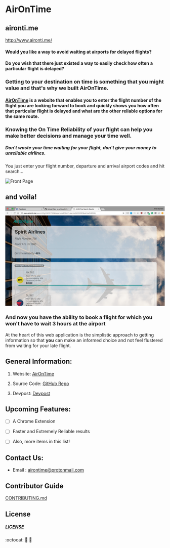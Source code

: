 # AirOnTime
## aironti.me

http://www.aironti.me/

#### Would you like a way to avoid waiting at airports for delayed flights? 
#### Do you wish that there just existed a way to easily check how often a particular flight is delayed?

### Getting to your destination on time is something that you might value and that's why we built AirOnTime.


#### [AirOnTime](http://www.aironti.me/) is a website that enables you to enter the flight number of the flight you are looking forward to book and quickly shows you how often that particular flight is delayed and what are the other reliable options for the same route. 

### Knowing the On Time Reliability of your flight can help you make better decisions and manage your time well.

##### Don't waste your time waiting for your flight, don't give your money to unreliable airlines. 


You just enter your flight number, departure and arrival airport codes and hit search...

![Front Page](/img/frontpage.jpeg)

## and voila!
![Results Page](/img/searchresults.jpeg)



### And now you have the ability to book a flight for which you **won't have to wait 3 hours** at the airport ###

At the heart of this web application is the simplistic approach to getting information so that **you** can make an informed choice and not feel flustered from waiting for your late flight.



## General Information:

1. Website: [ AirOnTime ](http://www.aironti.me/)

2. Source Code: [GitHub Repo](https://github.com/a-sahdev/AirOnTime)

3. Devpost: [Devpost](https://devpost.com/software/airontime)



## Upcoming Features: 
- [ ] A Chrome Extension 

- [ ] Faster and Extremely Reliable results

- [ ] Also, more items in this list!


## Contact Us:
- Email : [airontime@protonmail.com](airontime@protonmail.com)


## Contributor Guide
[CONTRIBUTING.md](https://github.com/a-sahdev/AirOnTime/blob/master/CONTRIBUTING.md)


## License 

##### [LICENSE](LICENSE.md) 


:octocat: :rocket: :tada:
